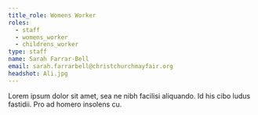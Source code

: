 ```yaml
---
title_role: Womens Worker
roles:
  - staff
  - womens_worker
  - childrens_worker
type: staff
name: Sarah Farrar-Bell
email: sarah.farrarbell@christchurchmayfair.org
headshot: Ali.jpg
---
```

Lorem ipsum dolor sit amet, sea ne nibh facilisi aliquando. Id his cibo ludus fastidii. Pro ad homero insolens cu.
